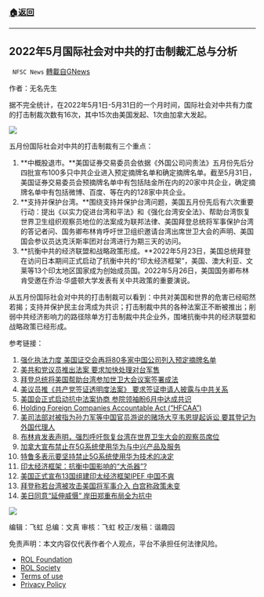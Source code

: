 ###  [:house:返回](README.md)
---


## 2022年5月国际社会对中共的打击制裁汇总与分析
` NFSC News` [轉載自GNews](https://gnews.org/zh-hans/2671290/)

作者：无名先生
 
据不完全统计，在2022年5月1日-5月31日的一个月时间，国际社会对中共有力度的打击制裁次数有16次，其中15次由美国发起、1次由加拿大发起。
 
![](https://assets.gnews.org/wp-content/uploads/2022/06/Screen-Shot-2022-06-06-at-10.28.24-AM_1654535040.png)
 
五月份国际社会对中共的打击制裁有三个重点：
 
1. **中概股退市。**美国证券交易委员会依据《外国公司问责法》五月份先后分四批宣布100多只中共企业进入预定摘牌名单和确定摘牌名单。截至5月31日，美国证券交易委员会预摘牌名单中有包括陆金所在内的20家中共企业，确定摘牌名单中有包括微博、百度、等在内的128家中共企业。
2. **支持并保护台湾。**围绕支持并保护台湾问题，美国五月份先后有六次重要行动：提出《以实力促进台湾和平法》和《强化台湾安全法》、帮助台湾恢复世界卫生组织观察员地位的法案成为联邦法律、美国拜登总统将军事保护台湾的答记者问、国务卿布林肯呼吁世卫组织邀请台湾出席世卫大会的声明、美国国会参议员达克沃斯率团对台湾进行为期三天的访问。
3. **抗衡中共的经济联盟和战略政策形成。**2022年5月23日，美国总统拜登在访问日本期间正式启动了抗衡中共的“印太经济框架”，美国、澳大利亚、文莱等13个印太地区国家成为创始成员国。2022年5月26日，美国国务卿布林肯受邀在乔治·华盛顿大学发表有关中共政策的重要演说。

从五月份国际社会对中共的打击制裁可以看到：中共对美国和世界的危害已经昭然若揭；支持并保护民主台湾成为共识；打击制裁中共的各种法案正不断被推出；削弱中共经济影响力的路径除单方打击制裁中共企业外，围堵抗衡中共的经济联盟和战略政策已经形成。
 
参考链接：

1. [强化执法力度 美国证交会再将80多家中国公司列入预定摘牌名单](https://www.voachinese.com/a/us-sec-chinese-listing-20220505/6557929.html)
2. [美共和党议员推出法案 要求加快处理对台军售](https://www.voachinese.com/a/us-senate-rubio-taiwan-bill-20220504/6557424.html)
3. [拜登总统将美国帮助台湾参加世卫大会议案签署成法](https://www.voachinese.com/a/biden-signed-wha-taiwan-act-20220513/6570623.html)
4. [美议员推《共产党签证透明度法案》 要求签证申请人披露与中共关系](https://www.voachinese.com/a/communist-visa-transparency-act-20220513/6570412.html)
5. [美国会正式启动抗中法案协商 参院领袖盼6月中达成共识](https://www.voachinese.com/a/us-congress-bipartisan-competition-bill-kickoff-meeting-20220513/6571120.html)
6. [Holding Foreign Companies Accountable Act (“HFCAA”)](https://www.sec.gov/hfcaa)
7. [美司法部对被指为孙力军等中国官员游说的赌场大亨韦恩提起诉讼 要其登记为外国代理人](https://www.voachinese.com/a/us-sues-casino-mogul-wynn-over-relationship-with-china-20220517/6578053.html)
8. [布林肯发表声明，强烈呼吁恢复台湾在世界卫生大会的观察员席位](https://www.voachinese.com/a/blinken-statement-on-taiwan-as-an-observer-in-the-world-health-assembly-20220518/6579047.html)
9. [加拿大宣布禁止在5G系统使用华为与中兴产品及服务](https://www.voachinese.com/a/canada-to-ban-huawei-and-zte-from-5g-networks-20220519/6581824.html)
10. [特鲁多表示要坚持禁止5G系统使用华为技术的决定](https://www.voachinese.com/a/6582911.html)
11. [印太经济框架：抗衡中国影响的“大杀器”?](https://www.voachinese.com/a/ipef-us-china-competition-20220524/6588295.html)
12. [美国正式宣布13国组建印太经济框架IPEF 中国不爽](https://www.voachinese.com/a/us-ipef-china-20220523/6585102.html)
13. [拜登称若台湾被攻击美国将军事介入 白宫称政策未变](https://www.voachinese.com/a/biden-china-taiwan-20220523/6585149.html)
14. [美日同意“延伸威慑” 岸田郑重布局全为抗中](https://www.voachinese.com/a/6586714.html)

![](https://assets.gnews.org/wp-content/uploads/2022/06/Screen-Shot-2022-05-31-at-11.41.50-AM_1654061310-524x720-1_1654486349.png)
 
编辑：飞虹
总编：文真
审核：飞虹
校正/发稿：谐趣园

免责声明：本文内容仅代表作者个人观点，平台不承担任何法律风险。
  
- [ROL Foundation](https://rolfoundation.org/)
- [ROL Society](https://rolsociety.org/)
- [Terms of use](https://gnews.org/terms-of-use-3/)
- [Privacy Policy](https://gnews.org/privacy-policy/)
